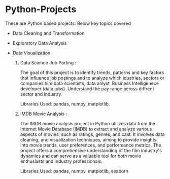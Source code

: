 # Python-Projects

These are Python based projects: 
Below key topics covered
- Data Cleaning and Transformation
- Exploratory Data Analysis
- Data Visualization

  1. Data Science Job Porting :

     The goal of this project is to identify trends, patterns and key factors that influence job postings and to analyze which idustries, sectors or companies hire data scientists, data 
     anlyst, Business Intelligenece developer (data jobs) .Understand the pay range across diffrent sector and industry.
     
     Libraries Used: pandas, numpy, matplotlib,
 
  2. IMDB Movie Analysis :
             
      The IMDB movie analysis project in Python utilizes data from the Internet Movie Database (IMDB) to extract and analyze various aspects of movies, such as ratings, genres, and cast.         It involves data cleaning, and visualization techniques, aiming to provide insights into movie trends, user preferences, and performance metrics. The project offers a comprehensive         understanding of the film industry's dynamics and can serve as a valuable tool for both movie enthusiasts and industry professionals.

      Libraries Used: pandas, numpy, matplotlib, seaborn
